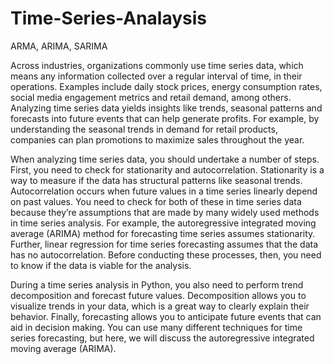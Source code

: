 # Time-Series-Analaysis
ARMA, ARIMA, SARIMA


Across industries, organizations commonly use time series data, which means any information collected over a regular interval of time, in their operations. Examples include daily stock prices, energy consumption rates, social media engagement metrics and retail demand, among others. Analyzing time series data yields insights like trends, seasonal patterns and forecasts into future events that can help generate profits. For example, by understanding the seasonal trends in demand for retail products, companies can plan promotions to maximize sales throughout the year.

When analyzing time series data, you should undertake a number of steps. First, you need to check for stationarity and autocorrelation. Stationarity is a way to measure if the data has structural patterns like seasonal trends. Autocorrelation occurs when future values in a time series linearly depend on past values. You need to check for both of these in time series data because they’re assumptions that are made by many widely used methods in time series analysis. For example, the autoregressive integrated moving average (ARIMA) method for forecasting time series assumes stationarity. Further, linear regression for time series forecasting assumes that the data has no autocorrelation. Before conducting these processes, then, you need to know if the data is viable for the analysis.

During a time series analysis in Python, you also need to perform trend decomposition and forecast future values. Decomposition allows you to visualize trends in your data, which is a great way to clearly explain their behavior. Finally, forecasting allows you to anticipate future events that can aid in decision making. You can use many different techniques for time series forecasting, but here, we will discuss the autoregressive integrated moving average (ARIMA).

